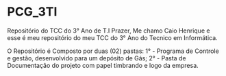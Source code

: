 # PCG_3TI
Repositório do TCC do 3° Ano de T.I
Prazer, Me chamo Caio Henrique e esse é meu repositório do meu TCC do 3° Ano do Tecnico em Informática.

O Repositório é Composto por duas (02) pastas: 1° - Programa de Controle e gestão, desenvolvido para um depósito de Gás; 2° - Pasta de Documentação do projeto com papel timbrando e logo da empresa.
